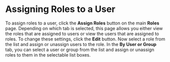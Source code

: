 [title]: # (Assigning Roles to a User)
[tags]: # (Assigning Roles to a User)
[priority]: # (20)

# Assigning Roles to a User

To assign roles to a user, click the **Assign Roles** button on the main **Roles** page. Depending on which tab is selected, this page allows you either view the roles that are assigned to users or view the users that are assigned to roles. To change these settings, click the **Edit** button. Now select a role from the list and assign or unassign users to the role. In the **By User or Group** tab, you can select a user or group from the list and assign or unassign roles to them in the selectable list boxes.
